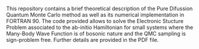 This repository contains a brief theoretical description of the Pure Difussion Quantum Monte Carlo method as well as its numerical implementation in FORTRAN 90.
The code provided allows to solve the Electronic Stucture Problem associated to the ab-initio Hamiltonian for small systems where the Many-Body Wave Function
is of bosonic nature and the QMC sampling is sign-problem free. Further details are provided in the PDF file.
